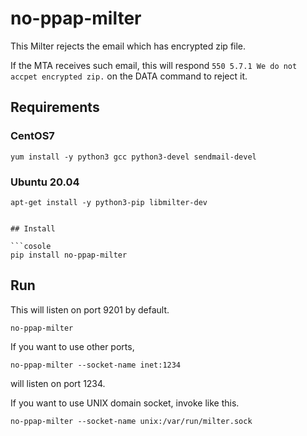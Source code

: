 # no-ppap-milter

This Milter rejects the email which has encrypted zip file.

If the MTA receives such email, this will respond `550 5.7.1 We do not accpet encrypted zip.` on the DATA command to reject it.

## Requirements

### CentOS7

```console
yum install -y python3 gcc python3-devel sendmail-devel
```

### Ubuntu 20.04

```console
apt-get install -y python3-pip libmilter-dev


## Install

```cosole
pip install no-ppap-milter
```

## Run

This will listen on port 9201 by default.

```
no-ppap-milter
```

If you want to use other ports,

```
no-ppap-milter --socket-name inet:1234
```

will listen on port 1234.

If you want to use UNIX domain socket, invoke like this.

```
no-ppap-milter --socket-name unix:/var/run/milter.sock
```

